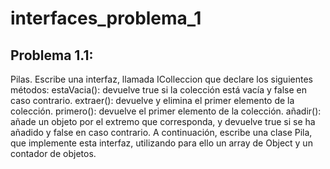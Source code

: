 # interfaces_problema_1

## Problema 1.1:
Pilas. Escribe una interfaz, llamada IColleccion que declare los siguientes
métodos:
estaVacia(): devuelve true si la colección está vacía y false en caso contrario.
extraer(): devuelve y elimina el primer elemento de la colección.
primero(): devuelve el primer elemento de la colección.
añadir(): añade un objeto por el extremo que corresponda, y devuelve true si
se ha añadido y false en caso contrario.
A continuación, escribe una clase Pila, que implemente esta interfaz,
utilizando para ello un array de Object y un contador de objetos.
